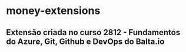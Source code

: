 # money-extensions

## Extensão criada no curso 2812 - Fundamentos do Azure, Git, Github e DevOps do Balta.io
